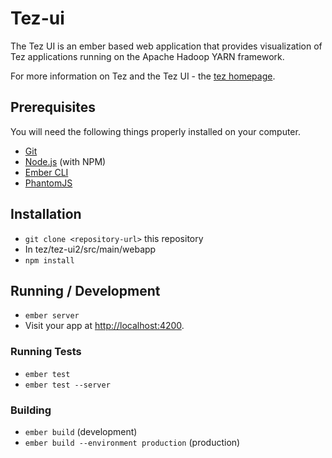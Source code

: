 # Tez-ui

The Tez UI is an ember based web application that provides visualization of Tez applications
running on the Apache Hadoop YARN framework.

For more information on Tez and the Tez UI - the [tez homepage](http://tez.apache.org/ "Apache Tez Homepage").

## Prerequisites

You will need the following things properly installed on your computer.

* [Git](http://git-scm.com/)
* [Node.js](http://nodejs.org/) (with NPM)
* [Ember CLI](http://www.ember-cli.com/)
* [PhantomJS](http://phantomjs.org/)

## Installation

* `git clone <repository-url>` this repository
* In tez/tez-ui2/src/main/webapp
* `npm install`

## Running / Development

* `ember server`
* Visit your app at [http://localhost:4200](http://localhost:4200).

### Running Tests

* `ember test`
* `ember test --server`

### Building

* `ember build` (development)
* `ember build --environment production` (production)
